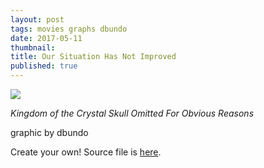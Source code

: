 ```yaml
---
layout: post
tags: movies graphs dbundo
date: 2017-05-11
thumbnail:
title: Our Situation Has Not Improved
published: true
---
```


<img src = "{{site.url}}/images/IJEG.png">

<em>Kingdom of the Crystal Skull Omitted For Obvious Reasons</em>

graphic by dbundo

<!--more-->

Create your own! Source file is <a href="{{site.url}}/data/IG-EG_db.xls">here</a>.
